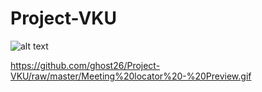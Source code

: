# Project-VKU

 
![alt text](https://github.com/ghost26/Project-VKU/raw/master/Meeting%20locator%20-%20Preview.gif "Logo Title Text 1")

https://github.com/ghost26/Project-VKU/raw/master/Meeting%20locator%20-%20Preview.gif
